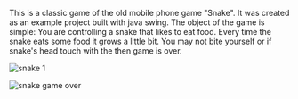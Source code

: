 This is a classic game of the old mobile phone game "Snake". It was created as an example project built with java swing.
The object of the game is simple: You are controlling a snake that likes to eat food. Every time the snake eats some food it grows a little bit. You may not bite yourself  or if snake's head touch with the then game is over.


![snake 1](https://user-images.githubusercontent.com/85383289/235286211-6a030e28-a2b0-4f80-b323-c1c2072d9849.jpeg)

![snake game over](https://user-images.githubusercontent.com/85383289/235286223-86ea082d-577a-4ff9-a763-e7b72d1c3c8e.jpeg)


